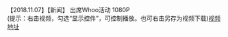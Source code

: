 【2018.11.07】【新闻】 出席Whoo活动 1080P            
(提示：右击视频，勾选“显示控件”，可控制播放。也可右击另存为视频下载)[视频地址](https://video.h5.weibo.cn/1034:4304059868319503/4304060377120518)
